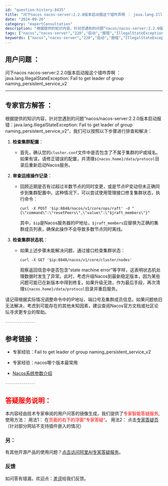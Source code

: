 ```yaml
---
id: "question-history-8435"
title: "问下nacos nacos-server:2.2.0版本启动报这个错咋弄啊 ： java.lang.Ill"
date: "2024-09-26"
category: "expertConsultation"
description: "根据提供的知识内容，针对您遇到的问题“nacos/nacos-server:2.2.0版本启动报错：java.lang.IllegalStateException: Fail to get leader of group naming_persistent_service_v2”，我们可以按照以下步"
tags: ["nacos","nacos-server","220","启动","报错","IllegalStateException","Fail"]
keywords: ["nacos","nacos-server","220","启动","报错","IllegalStateException","Fail"]
---
```


## 用户问题 ： 
 问下nacos nacos-server:2.2.0版本启动报这个错咋弄啊 ： java.lang.IllegalStateException: Fail to get leader of group naming_persistent_service_v2  

---------------
## 专家官方解答 ：

根据提供的知识内容，针对您遇到的问题“nacos/nacos-server:2.2.0版本启动报错：java.lang.IllegalStateException: Fail to get leader of group naming_persistent_service_v2”，我们可以按照以下步骤进行排查和解决：

1. **检查集群配置**：
   - 首先，确认您的`cluster.conf`文件中是否包含了不属于集群的IP或域名。如果有误，请修正错误的配置，并清理`${nacos.home}/data/protocol`目录后重新启动Nacos服务。

2. **审查运维操作记录**：
   - 回顾近期是否有过超过半数节点的同时变更，或是节点IP变动但未正确同步到集群配置中。这种情况下，可以尝试使用管理接口修复集群状态，执行命令：
     ```
     curl -X POST '$ip:8848/nacos/v1/core/ops/raft' -d "{\"command\":\"resetPeers\",\"value\":\"$jraft_members\"}"
     ```
     其中，`$ip`是Nacos服务器的IP地址，`$jraft_members`应替换为正确的集群成员列表，确保此操作不会导致多数节点同时离线。

3. **检查集群状态机**：
   - 如果上述步骤未能解决问题，通过接口检查集群状态：
     ```
     curl -X GET '$ip:8848/nacos/v1/core/cluster/nodes'
     ```
     观察返回信息中是否包含“state machine error”等字样，这表明状态机处理数据时发生了异常。此时，考虑升级Nacos到最新稳定版本，因为某些问题可能已在新版本中得到修复。如果升级无效，作为最后手段，再次清理`${nacos.home}/data/protocol`目录并重启服务。

请记得根据实际情况调整命令中的IP地址、端口号及集群成员信息。如果问题依旧无法解决，考虑到可能存在的其他未知因素，建议查阅Nacos官方文档或社区论坛寻求更专业的帮助。


<font color="#949494">---------------</font> 


## 参考链接 ：

* 专家经验：Fail to get leader of group naming_persistent_service_v2 
 
 * 专家经验：nacos哪个版本最常用 
 
 * [Nacos系统参数介绍](https://nacos.io/docs/latest/guide/admin/system-configurations)


 <font color="#949494">---------------</font> 
 


## <font color="#FF0000">答疑服务说明：</font> 

本内容经由技术专家审阅的用户问答的镜像生成，我们提供了<font color="#FF0000">专家智能答疑服务</font>,使用方法：
用法1： 在<font color="#FF0000">页面的右下的浮窗”专家答疑“</font>。
用法2： 点击[专家答疑页](https://answer.opensource.alibaba.com/docs/intro)（针对部分网站不支持插件嵌入的情况）
### 另：


有其他开源产品的使用问题？[点击访问阿里AI专家答疑服务](https://answer.opensource.alibaba.com/docs/intro)。
### 反馈
如问答有错漏，欢迎点：[差评](https://ai.nacos.io/user/feedbackByEnhancerGradePOJOID?enhancerGradePOJOId=13655)给我们反馈。
